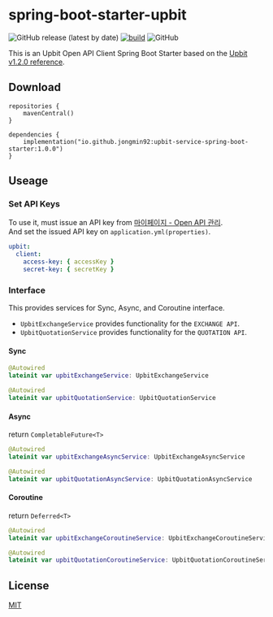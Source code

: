 # spring-boot-starter-upbit

![GitHub release (latest by date)](https://img.shields.io/github/v/release/jongmin92/spring-boot-starter-upbit)
[![build](https://github.com/jongmin92/spring-boot-starter-upbit/actions/workflows/build.yml/badge.svg?branch=master&event=push)](https://github.com/jongmin92/spring-boot-starter-upbit/actions/workflows/build.yml)
![GitHub](https://img.shields.io/github/license/jongmin92/spring-boot-starter-upbit)

This is an Upbit Open API Client Spring Boot Starter based on
the [Upbit v1.2.0 reference](https://docs.upbit.com/reference).

## Download

```
repositories {
    mavenCentral()
}

dependencies {
    implementation("io.github.jongmin92:upbit-service-spring-boot-starter:1.0.0")
}
```

## Useage

### Set API Keys

To use it, must issue an API key from [마이페이지 - Open API 관리](https://www.upbit.com/mypage/open_api_management).  
And set the issued API key on `application.yml(properties)`.

```yaml
upbit:
  client:
    access-key: { accessKey }
    secret-key: { secretKey }
```

### Interface

This provides services for Sync, Async, and Coroutine interface.

- `UpbitExchangeService` provides functionality for the `EXCHANGE API`.
- `UpbitQuotationService` provides functionality for the `QUOTATION API`.

#### Sync

```kotlin
@Autowired
lateinit var upbitExchangeService: UpbitExchangeService

@Autowired
lateinit var upbitQuotationService: UpbitQuotationService
```

#### Async

return `CompletableFuture<T>`

```kotlin
@Autowired
lateinit var upbitExchangeAsyncService: UpbitExchangeAsyncService

@Autowired
lateinit var upbitQuotationAsyncService: UpbitQuotationAsyncService
```

#### Coroutine

return `Deferred<T>`

```kotlin
@Autowired
lateinit var upbitExchangeCoroutineService: UpbitExchangeCoroutineService

@Autowired
lateinit var upbitQuotationCoroutineService: UpbitQuotationCoroutineService
```

## License

[MIT](https://choosealicense.com/licenses/mit/)
